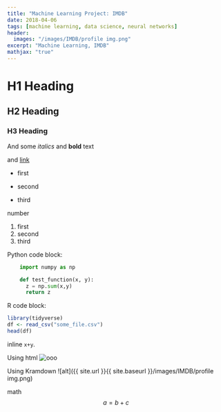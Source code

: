 ```yaml
---
title: "Machine Learning Project: IMDB"
date: 2018-04-06
tags: [machine learning, data science, neural networks]
header:
  images: "/images/IMDB/profile img.png"
excerpt: "Machine Learning, IMDB"
mathjax: "true"
---
```


# H1 Heading

## H2 Heading

### H3 Heading

And some *italics*
and **bold** text

and [link](https://mail.google.com/mail/u/0/#inbox/16292c3118c68142)

* first
+ second
- third

number
1. first
2. second
3. third

Python code block:
```python
    import numpy as np

    def test_function(x, y):
      z = np.sum(x,y)
      return z
```
R code block:
```r
library(tidyverse)
df <- read_csv("some_file.csv")
head(df)
```

inline `x+y`.

Using html
<img src="{{ site.url }}{{ site.baseurl }}/images/IMDB/profile img.png" alt="ooo">

Using Kramdown
![alt]({{ site.url }}{{ site.baseurl }}/images/IMDB/profile img.png)

math
$$a=b+c$$
